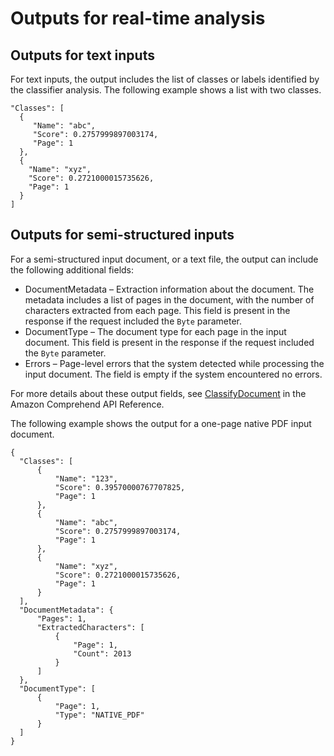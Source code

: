 # Outputs for real\-time analysis<a name="outputs-class-sync"></a>

## Outputs for text inputs<a name="outputs-class-sync-text"></a>

For text inputs, the output includes the list of classes or labels identified by the classifier analysis\. The following example shows a list with two classes\.

```
"Classes": [
  {
     "Name": "abc",
     "Score": 0.2757999897003174,
     "Page": 1
  },
  {
    "Name": "xyz",
    "Score": 0.2721000015735626,
    "Page": 1
  }
]
```

## Outputs for semi\-structured inputs<a name="outputs-class-sync-other"></a>

For a semi\-structured input document, or a text file, the output can include the following additional fields:
+ DocumentMetadata – Extraction information about the document\. The metadata includes a list of pages in the document, with the number of characters extracted from each page\. This field is present in the response if the request included the `Byte` parameter\.
+ DocumentType – The document type for each page in the input document\. This field is present in the response if the request included the `Byte` parameter\.
+ Errors – Page\-level errors that the system detected while processing the input document\. The field is empty if the system encountered no errors\.

For more details about these output fields, see [ClassifyDocument](https://docs.aws.amazon.com/comprehend/latest/APIReference/API_ClassifyDocument.html) in the Amazon Comprehend API Reference\.

The following example shows the output for a one\-page native PDF input document\.

```
{
  "Classes": [
      {
          "Name": "123",
          "Score": 0.39570000767707825,
          "Page": 1
      },
      {
          "Name": "abc",
          "Score": 0.2757999897003174,
          "Page": 1
      },
      {
          "Name": "xyz",
          "Score": 0.2721000015735626,
          "Page": 1
      }
  ],
  "DocumentMetadata": {
      "Pages": 1,
      "ExtractedCharacters": [
          {
              "Page": 1,
              "Count": 2013
          }
      ]
  },
  "DocumentType": [
      {
          "Page": 1,
          "Type": "NATIVE_PDF"
      }
  ]
}
```